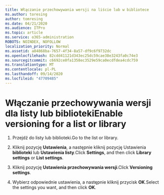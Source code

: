 ```yaml
---
title: Włączanie przechowywania wersji na liście lub w bibliotece
ms.author: toresing
author: tomresing
ms.date: 04/21/2020
ms.audience: ITPro
ms.topic: article
ms.service: o365-administration
ROBOTS: NOINDEX, NOFOLLOW
localization_priority: Normal
ms.assetid: a84868ba-7657-4f34-8a57-df9c6f9732dc
ms.openlocfilehash: 82cdd41121d343ec25dc59cae38e3243fa0c74e3
ms.sourcegitcommit: c6692ce0fa1358ec3529e59ca0ecdfdea4cdc759
ms.translationtype: MT
ms.contentlocale: pl-PL
ms.lasthandoff: 09/14/2020
ms.locfileid: "47709485"
---
```

# <a name="enable-versioning-for-a-list-or-library"></a><span data-ttu-id="12b5d-102">Włączanie przechowywania wersji dla listy lub biblioteki</span><span class="sxs-lookup"><span data-stu-id="12b5d-102">Enable versioning for a list or library</span></span>

1. <span data-ttu-id="12b5d-103">Przejdź do listy lub biblioteki.</span><span class="sxs-lookup"><span data-stu-id="12b5d-103">Go to the list or library.</span></span>
    
2. <span data-ttu-id="12b5d-104">Kliknij pozycję **Ustawienia**, a następnie kliknij pozycję Ustawienia **biblioteki** lub **Ustawienia listy**.</span><span class="sxs-lookup"><span data-stu-id="12b5d-104">Click **Settings**, and then click **Library settings** or **List settings**.</span></span>
    
3. <span data-ttu-id="12b5d-105">Kliknij pozycję **Ustawienia przechowywania wersji**.</span><span class="sxs-lookup"><span data-stu-id="12b5d-105">Click **Versioning settings**.</span></span>
    
4. <span data-ttu-id="12b5d-106">Wybierz odpowiednie ustawienia, a następnie kliknij przycisk **OK**.</span><span class="sxs-lookup"><span data-stu-id="12b5d-106">Select the settings you want, and then click **OK**.</span></span>
    

